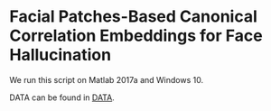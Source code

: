 # Facial Patches-Based Canonical Correlation Embeddings for Face Hallucination

We run this script on Matlab 2017a and Windows 10.

DATA can be found in [DATA](https://pan.baidu.com/s/17UapLzHIONItbZZoJboN_Q).
